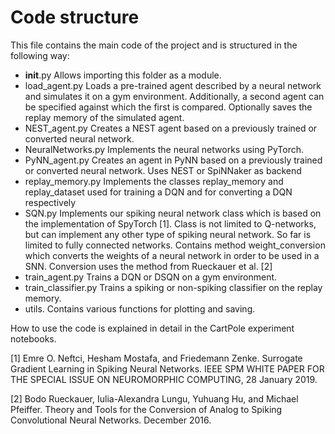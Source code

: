 # Code structure
This file contains the main code of the project and is structured in the following way:
  - __init__.py Allows importing this folder as a module.
  - load_agent.py Loads a pre-trained agent described by a neural network and simulates it on a gym environment. Additionally,
                  a second agent can be specified against which the first is compared.
                  Optionally saves the replay memory of the simulated agent.
  - NEST_agent.py Creates a NEST agent based on a previously trained or converted neural network.
  - NeuralNetworks.py Implements the neural networks using PyTorch.
  - PyNN_agent.py Creates an agent in PyNN based on a previously trained or converted neural network. Uses NEST or SpiNNaker as backend
  - replay_memory.py Implements the classes replay_memory and replay_dataset used for training a DQN and for converting a DQN respectively
  - SQN.py Implements our spiking neural network class which is based on the implementation of SpyTorch [1].
            Class is not limited to Q-networks, but can implement any other type of spiking neural network.
            So far is limited to fully connected networks.
            Contains method weight_conversion which converts the weights of a neural network in order to be used in a SNN. 
            Conversion uses the method from Rueckauer et al. [2]
  - train_agent.py Trains a DQN or DSQN on a gym environment.
  - train_classifier.py Trains a spiking or non-spiking classifier on the replay memory.
  - utils. Contains various functions for plotting and saving.

How to use the code is explained in detail in the CartPole experiment notebooks.

[1] Emre O. Neftci, Hesham Mostafa, and Friedemann Zenke. Surrogate Gradient Learning in Spiking
	Neural Networks. IEEE SPM WHITE PAPER FOR THE SPECIAL ISSUE ON NEUROMORPHIC COMPUTING, 28 January 2019.

[2] Bodo Rueckauer, Iulia-Alexandra Lungu, Yuhuang Hu, and Michael Pfeiffer. Theory and Tools for the Conversion of Analog to Spiking Convolutional Neural Networks. December 2016.
